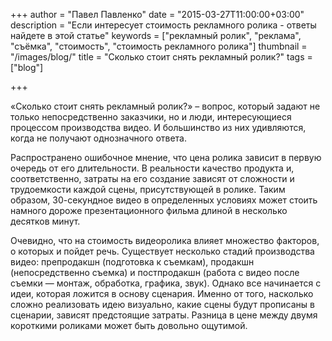 +++
author = "Павел Павленко"
date = "2015-03-27T11:00:00+03:00"
description = "Если интересует стоимость рекламного ролика - ответы найдете в этой статье"
keywords = ["рекламный ролик", "реклама", "съёмка", "стоимость", "стоимость рекламного ролика"]
thumbnail = "/images/blog/"
title = "Сколько стоит снять рекламный ролик?"
tags = ["blog"]

+++

«Сколько стоит снять рекламный ролик?» – вопрос, который задают не только непосредственно заказчики, но и люди, интересующиеся процессом производства видео. И большинство из них удивляются, когда не получают однозначного ответа.

Распространено ошибочное мнение, что цена ролика зависит в первую очередь от его длительности.  В реальности качество продукта и, соответственно, затраты на его создание зависят от сложности и трудоемкости каждой сцены, присутствующей в ролике. Таким образом, 30-секундное видео в определенных условиях может стоить намного дороже презентационного фильма длиной в несколько десятков минут.

Очевидно, что на стоимость видеоролика влияет множество факторов, о которых и пойдет речь. Существует несколько стадий производства видео: препродакшн (подготовка к съемкам), продакшн (непосредственно съемка) и постпродакшн (работа с видео после съемки — монтаж, обработка, графика, звук). Однако все начинается с идеи, которая ложится в основу сценария. Именно от того, насколько сложно реализовать идею визуально, какие сцены будут прописаны в сценарии, зависят предстоящие затраты. Разница в цене между двумя короткими роликами может быть довольно ощутимой.